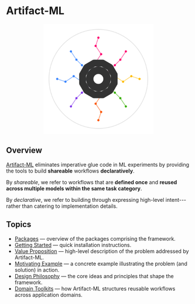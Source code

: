 # Artifact-ML

<p align="center">
  <img src="assets/artifact_ml_logo.svg" width="300" alt="Artifact-ML Logo">
</p>

## Overview

[Artifact-ML](https://github.com/vasileios-ektor-papoulias/artifact-ml/tree/main) eliminates imperative glue code in ML experiments by providing the tools to build **shareable** workflows **declaratively**.

By *shareable*, we refer to workflows that are **defined once** and **reused across multiple models within the same task category**.

By *declarative*, we refer to building through expressing high-level intent---rather than catering to implementation details.

## Topics

- [Packages](packages.md) — overview of the packages comprising the framework.  
- [Getting Started](getting_started.md) — quick installation instructions.  
- [Value Proposition](value_proposition.md) — high-level description of the problem addressed by Artifact-ML.  
- [Motivating Example](motivating_example.md) — a concrete example illustrating the problem (and solution) in action.  
- [Design Philosophy](design_philosophy.md) — the core ideas and principles that shape the framework.  
- [Domain Toolkits](domain_toolkits.md) — how Artifact-ML structures reusable workflows across application domains.